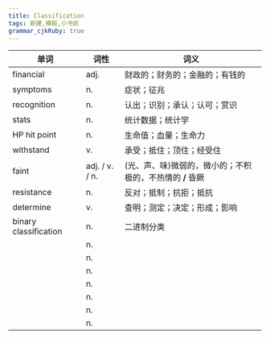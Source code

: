 ```yaml
---
title: Classification
tags: 新建,模板,小书匠
grammar_cjkRuby: true
---
```


| 单词 | 词性 | 词义  |
| ---------- | --- | --- |
| financial | adj.  | 财政的；财务的；金融的；有钱的 |
| symptoms | n.  | 症状；征兆 |
| recognition | n.  | 认出；识别；承认；认可；赏识 |
| stats | n.  | 统计数据；统计学 |
| HP hit point | n.  | 生命值；血量；生命力 |
| withstand | v.  | 承受；抵住；顶住；经受住 |
| faint | adj. / v. / n. | (光、声、味)微弱的，微小的；不积极的，不热情的 **/** 昏厥 |
| resistance | n.  | 反对；抵制；抗拒；抵抗 |
| determine | v.  | 查明；测定；决定；形成；影响 |
| binary classification | n.  | 二进制分类 |
|  | n.  |  |
|  | n.  |  |
|  | n.  |  |
|  | n.  |  |
|  | n.  |  |
|  | n.  |  |
|  | n.  |  |